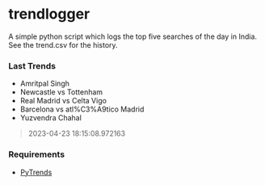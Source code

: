 # trendlogger
A simple python script which logs the top five searches of the day in India.<br>See the trend.csv for the history.<br>

<!-- Last Trends -->
### Last Trends
* Amritpal Singh
* Newcastle vs Tottenham
* Real Madrid vs Celta Vigo
* Barcelona vs atl%C3%A9tico Madrid
* Yuzvendra Chahal
> 2023-04-23 18:15:08.972163

<!-- Requirements -->
### Requirements
* [PyTrends](https://github.com/dreyco676/pytrends)
